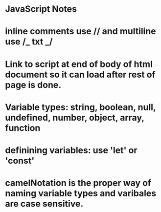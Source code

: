 # JavaScript Notes

# inline comments use // and multiline use /_ txt _/

# Link to script at end of body of html document so it can load after rest of page is done.

# Variable types: string, boolean, null, undefined, number, object, array, function

# definining variables: use 'let' or 'const'

# camelNotation is the proper way of naming variable types and varibales are case sensitive.
